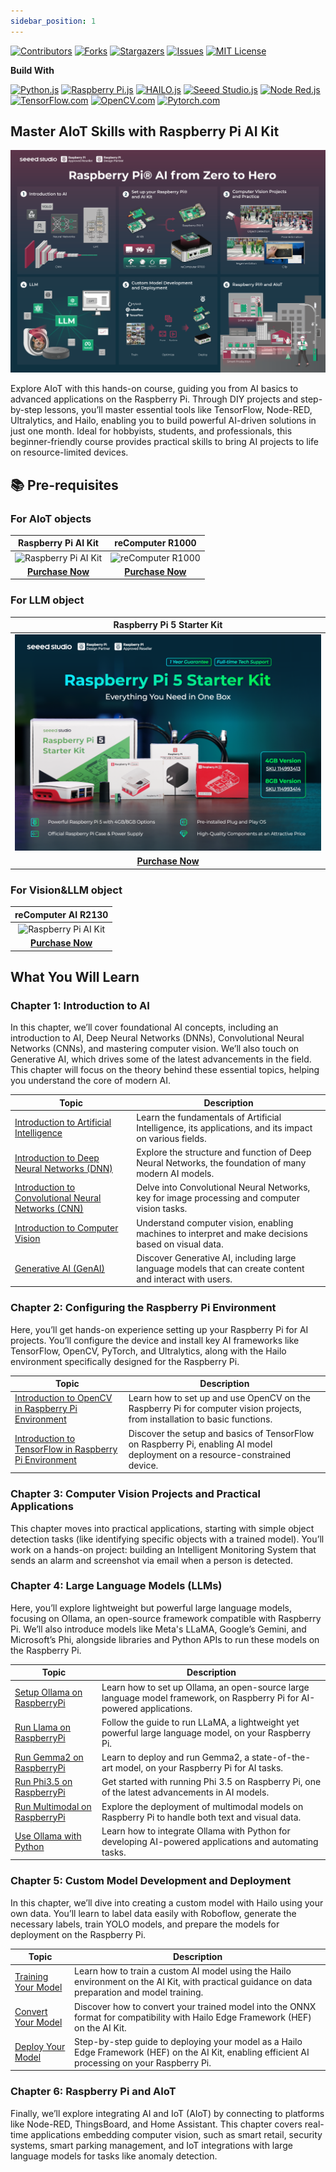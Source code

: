 ```yaml
---
sidebar_position: 1
---
```


[![Contributors](https://img.shields.io/github/contributors/Seeed-Projects/Tutorial-of-AI-Kit-with-Raspberry-Pi-From-Zero-to-Hero?style=for-the-badge)](https://github.com/Seeed-Projects/Tutorial-of-AI-Kit-with-Raspberry-Pi-From-Zero-to-Hero/graphs/contributors)
[![Forks](https://img.shields.io/github/forks/Seeed-Projects/Tutorial-of-AI-Kit-with-Raspberry-Pi-From-Zero-to-Hero?style=for-the-badge)](https://github.com/Seeed-Projects/Tutorial-of-AI-Kit-with-Raspberry-Pi-From-Zero-to-Hero/forks)
[![Stargazers](https://img.shields.io/github/stars/Seeed-Projects/Tutorial-of-AI-Kit-with-Raspberry-Pi-From-Zero-to-Hero?style=for-the-badge)](https://github.com/Seeed-Projects/Tutorial-of-AI-Kit-with-Raspberry-Pi-From-Zero-to-Hero/stargazers)
[![Issues](https://img.shields.io/github/issues/Seeed-Projects/Tutorial-of-AI-Kit-with-Raspberry-Pi-From-Zero-to-Hero?style=for-the-badge)](https://github.com/Seeed-Projects/Tutorial-of-AI-Kit-with-Raspberry-Pi-From-Zero-to-Hero/issues)
[![MIT License](https://img.shields.io/github/license/Seeed-Projects/Tutorial-of-AI-Kit-with-Raspberry-Pi-From-Zero-to-Hero?style=for-the-badge)](https://opensource.org/licenses/MIT)

**Build With**

[![Python.js](https://img.shields.io/badge/Python-3776AB?style=for-the-badge&logo=python&logoColor=white)](https://www.python.org/)
[![Raspberry Pi.js](https://img.shields.io/badge/Raspberry%20Pi-A22846?style=for-the-badge&logo=raspberry-pi&logoColor=white)](https://www.raspberrypi.com/)
[![HAILO.js](https://img.shields.io/badge/HAILO-blue?style=for-the-badge&logo=https://hailo.ai/wp-content/uploads/2023/08/Hailo.png&logoColor=white)](https://hailo.ai/)
[![Seeed Studio.js](https://img.shields.io/badge/SeeedStudio-green?style=for-the-badge&logo=<https://media-cdn.seeedstudio.com/media/logo/stores/4/logo_2018_horizontal.png>&logoColor=white)](https://www.seeedstudio.com/)
[![Node Red.js](https://img.shields.io/badge/Node-RED-%2300B4A0?style=for-the-badge&logo=node-red&logoColor=white)](https://nodered.org/)
[![TensorFlow.com](https://img.shields.io/badge/TensorFlow-2.17-orange?logo=tensorflow)](https://www.tensorflow.org/)
[![OpenCV.com](https://img.shields.io/badge/OpenCV-v4.5.3-blue?logo=opencv)](https://opencv.org/)
[![Pytorch.com](https://img.shields.io/badge/PyTorch-v1.12.0-red?logo=pytorch)](https://pytorch.org/)


## Master AIoT Skills with Raspberry Pi AI Kit

![banner](../pictures/Chapter1/banner.png)


Explore AIoT with this hands-on course, guiding you from AI basics to advanced applications on the Raspberry Pi. Through DIY projects and step-by-step lessons, you’ll master essential tools like TensorFlow, Node-RED, Ultralytics, and Hailo, enabling you to build powerful AI-driven solutions in just one month. Ideal for hobbyists, students, and professionals, this beginner-friendly course provides practical skills to bring AI projects to life on resource-limited devices.



## 📚 Pre-requisites

### For AIoT objects


|                                               Raspberry Pi AI Kit                                               |                                               reComputer R1000                                               |
| :----------------------------------------------------------------------------------------------------------------: | :-----------------------------------------------------------------------------------------------------------: |
| ![Raspberry Pi AI Kit](https://media-cdn.seeedstudio.com/media/catalog/product/cache/bb49d3ec4ee05b6f018e93f896b8a25d/2/-/2-113060086-raspberry-pi-ai-kit-all.jpg) | ![reComputer R1000](https://media-cdn.seeedstudio.com/media/catalog/product/cache/bb49d3ec4ee05b6f018e93f896b8a25d/1/1/113991314-2_1.jpeg) |
| [**Purchase Now**](https://www.seeedstudio.com/Raspberry-Pi-AI-Kit-p-5900.html?utm_source=PiAICourse&utm_medium=github&utm_campaign=Course) | [**Purchase Now**](https://www.seeedstudio.com/reComputer-R1035-10-p-5925.html?utm_source=PiAICourse&utm_medium=github&utm_campaign=Course) |


### For LLM object


|                                                Raspberry Pi 5 Starter Kit                                             |
| :----------------------------------------------------------------------------------------------------------------: |
| ![Raspberry Pi AI Kit](../pictures/README/pi5_start_kit.png) |
| [**Purchase Now**](https://www.seeedstudio.com/Raspberry-Pi5-8GB-Kit-p-6254.html?utm_source=PiAICourse&utm_medium=github&utm_campaign=Course) |


### For Vision&LLM object 


|                                                reComputer AI R2130                                              |
| :----------------------------------------------------------------------------------------------------------------: |
| ![Raspberry Pi AI Kit](https://media-cdn.seeedstudio.com/media/catalog/product/cache/bb49d3ec4ee05b6f018e93f896b8a25d/1/_/1_24_1.jpg) |
| [**Purchase Now**](https://www.seeedstudio.com/reComputer-AI-R2130-12-p-6368.html?utm_source=PiAICourse&utm_medium=github&utm_campaign=Course) |


## What You Will Learn

### Chapter 1: Introduction to AI

In this chapter, we’ll cover foundational AI concepts, including an introduction to AI, Deep Neural Networks (DNNs), Convolutional Neural Networks (CNNs), and mastering computer vision. We’ll also touch on Generative AI, which drives some of the latest advancements in the field. This chapter will focus on the theory behind these essential topics, helping you understand the core of modern AI.

| Topic | Description |
|-------|-------------|
| [Introduction to Artificial Intelligence](./Chapter_1-Introduction_to_AI/Introduction_of_Artificial_Intelligence) | Learn the fundamentals of Artificial Intelligence, its applications, and its impact on various fields. |
| [Introduction to Deep Neural Networks (DNN)](./Chapter_1-Introduction_to_AI/Introduction_to_Deep_Neural_Network) | Explore the structure and function of Deep Neural Networks, the foundation of many modern AI models. |
| [Introduction to Convolutional Neural Networks (CNN)](./Chapter_1-Introduction_to_AI/Introduction_of_Convolutional_Neural_Network) | Delve into Convolutional Neural Networks, key for image processing and computer vision tasks. |
| [Introduction to Computer Vision](./Chapter_1-Introduction_to_AI/Introduction_of_Computer_Vision) | Understand computer vision, enabling machines to interpret and make decisions based on visual data. |
| [Generative AI (GenAI)](./Chapter_1-Introduction_to_AI/Introduction_of_Large_Language_Model) | Discover Generative AI, including large language models that can create content and interact with users. |

### Chapter 2: Configuring the Raspberry Pi Environment

Here, you’ll get hands-on experience setting up your Raspberry Pi for AI projects. You’ll configure the device and install key AI frameworks like TensorFlow, OpenCV, PyTorch, and Ultralytics, along with the Hailo environment specifically designed for the Raspberry Pi.

| Topic | Description |
|-------|-------------|
| [Introduction to OpenCV in Raspberry Pi Environment](./Chapter_2-Configuring_the_RaspberryPi_Environment/Introduction_to_OpenCV) | Learn how to set up and use OpenCV on the Raspberry Pi for computer vision projects, from installation to basic functions. |
| [Introduction to TensorFlow in Raspberry Pi Environment](./Chapter_2-Configuring_the_RaspberryPi_Environment/Introduction_to_TensorFlow_in_Raspberry_Pi_Environment) | Discover the setup and basics of TensorFlow on Raspberry Pi, enabling AI model deployment on a resource-constrained device. |

### Chapter 3: Computer Vision Projects and Practical Applications

This chapter moves into practical applications, starting with simple object detection tasks (like identifying specific objects with a trained model). You’ll work on a hands-on project: building an Intelligent Monitoring System that sends an alarm and screenshot via email when a person is detected.

### Chapter 4: Large Language Models (LLMs)

Here, you’ll explore lightweight but powerful large language models, focusing on Ollama, an open-source framework compatible with Raspberry Pi. We’ll also introduce models like Meta's LLaMA, Google’s Gemini, and Microsoft’s Phi, alongside libraries and Python APIs to run these models on the Raspberry Pi.

| Topic | Description |
|-------|-------------|
| [Setup Ollama on RaspberryPi](./Chapter_4-Large_Language_Model/Setup_Ollama_on_RaspberryPi) | Learn how to set up Ollama, an open-source large language model framework, on Raspberry Pi for AI-powered applications. |
| [Run Llama on RaspberryPi](./Chapter_4-Large_Language_Model/Run_Llama_on_RaspberryPi) | Follow the guide to run LLaMA, a lightweight yet powerful large language model, on your Raspberry Pi. |
| [Run Gemma2 on RaspberryPi](./Chapter_4-Large_Language_Model/Run_Gemma2_on_RaspberryPi) | Learn to deploy and run Gemma2, a state-of-the-art model, on your Raspberry Pi for AI tasks. |
| [Run Phi3.5 on RaspberryPi](./Chapter_4-Large_Language_Model/Run_Phi3.5_on_Raspberryi) | Get started with running Phi 3.5 on Raspberry Pi, one of the latest advancements in AI models. |
| [Run Multimodal on RaspberryPi](./Chapter_4-Large_Language_Model/Run_Multimodal_on_Raspberry) | Explore the deployment of multimodal models on Raspberry Pi to handle both text and visual data. |
| [Use Ollama with Python](./Chapter_4-Large_Language_Model/Use_Ollama_with_Python) | Learn how to integrate Ollama with Python for developing AI-powered applications and automating tasks. |

### Chapter 5: Custom Model Development and Deployment

In this chapter, we’ll dive into creating a custom model with Hailo using your own data. You’ll learn to label data easily with Roboflow, generate the necessary labels, train YOLO models, and prepare the models for deployment on the Raspberry Pi.

| Topic | Description |
|-------|-------------|
| [Training Your Model](./Chapter_5-Custom_Model_Development_and_Deployment/Training_Your_Model) | Learn how to train a custom AI model using the Hailo environment on the AI Kit, with practical guidance on data preparation and model training. |
| [Convert Your Model](./Chapter_5-Custom_Model_Development_and_Deployment/Convert_Your_Model) | Discover how to convert your trained model into the ONNX format for compatibility with Hailo Edge Framework (HEF) on the AI Kit. |
| [Deploy Your Model](./Chapter_5-Custom_Model_Development_and_Deployment/Deploy_Your_Model) | Step-by-step guide to deploying your model as a Hailo Edge Framework (HEF) on the AI Kit, enabling efficient AI processing on your Raspberry Pi. |

### Chapter 6: Raspberry Pi and AIoT

Finally, we’ll explore integrating AI and IoT (AIoT) by connecting to platforms like Node-RED, ThingsBoard, and Home Assistant. This chapter covers real-time applications embedding computer vision, such as smart retail, security systems, smart parking management, and IoT integrations with large language models for tasks like anomaly detection.
